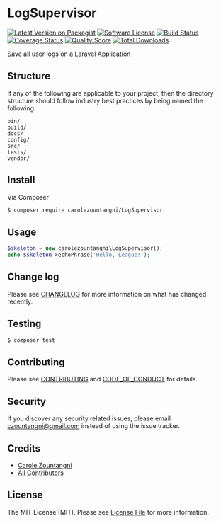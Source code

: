 # LogSupervisor

[![Latest Version on Packagist][ico-version]][link-packagist]
[![Software License][ico-license]](LICENSE.md)
[![Build Status][ico-travis]][link-travis]
[![Coverage Status][ico-scrutinizer]][link-scrutinizer]
[![Quality Score][ico-code-quality]][link-code-quality]
[![Total Downloads][ico-downloads]][link-downloads]


Save all user logs on a Laravel Application
## Structure

If any of the following are applicable to your project, then the directory structure should follow industry best practices by being named the following.

```
bin/        
build/
docs/
config/
src/
tests/
vendor/
```


## Install

Via Composer

``` bash
$ composer require carolezountangni/LogSupervisor
```

## Usage

``` php
$skeleton = new carolezountangni\LogSupervisor();
echo $skeleton->echoPhrase('Hello, League!');
```

## Change log

Please see [CHANGELOG](CHANGELOG.md) for more information on what has changed recently.

## Testing

``` bash
$ composer test
```

## Contributing

Please see [CONTRIBUTING](CONTRIBUTING.md) and [CODE_OF_CONDUCT](CODE_OF_CONDUCT.md) for details.

## Security

If you discover any security related issues, please email czountangni@gmail.com instead of using the issue tracker.

## Credits

- [Carole Zountangni][link-author]
- [All Contributors][link-contributors]

## License

The MIT License (MIT). Please see [License File](LICENSE.md) for more information.

[ico-version]: https://img.shields.io/packagist/v/carolezountangni/LogSupervisor.svg?style=flat-square
[ico-license]: https://img.shields.io/badge/license-MIT-brightgreen.svg?style=flat-square
[ico-travis]: https://img.shields.io/travis/carolezountangni/LogSupervisor/master.svg?style=flat-square
[ico-scrutinizer]: https://img.shields.io/scrutinizer/coverage/g/carolezountangni/LogSupervisor.svg?style=flat-square
[ico-code-quality]: https://img.shields.io/scrutinizer/g/carolezountangni/LogSupervisor.svg?style=flat-square
[ico-downloads]: https://img.shields.io/packagist/dt/carolezountangni/LogSupervisor.svg?style=flat-square

[link-packagist]: https://packagist.org/packages/carolezountangni/LogSupervisor
[link-travis]: https://travis-ci.org/carolezountangni/LogSupervisor
[link-scrutinizer]: https://scrutinizer-ci.com/g/carolezountangni/LogSupervisor/code-structure
[link-code-quality]: https://scrutinizer-ci.com/g/carolezountangni/LogSupervisor
[link-downloads]: https://packagist.org/packages/carolezountangni/LogSupervisor
[link-author]: https://github.com/carolezountangni
[link-contributors]: ../../contributors
